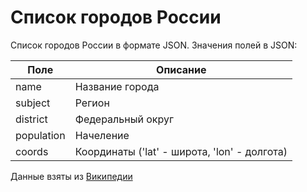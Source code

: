 # Список городов России

Список городов России в формате JSON. Значения полей в JSON:

Поле|Описание
----|--------
name|Название города
subject|Регион
district|Федеральный округ
population|Начеление
coords|Координаты ('lat' - широта, 'lon' - долгота)

Данные взяты из [Википедии](https://ru.wikipedia.org/wiki/Список_городов_России)
